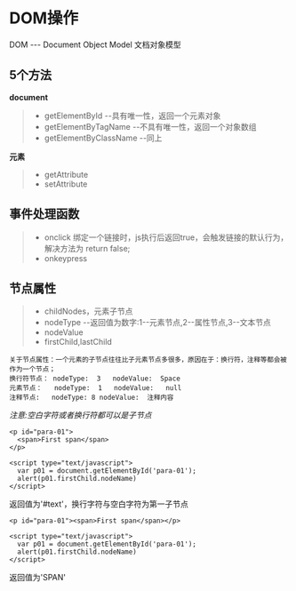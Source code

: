 # DOM操作  

DOM --- Document Object Model 文档对象模型  

## 5个方法  
**document**
> - getElementById  --具有唯一性，返回一个元素对象
> - getElementByTagName  --不具有唯一性，返回一个对象数组
> - getElementByClassName   --同上

**元素**  
> - getAttribute
> - setAttribute


## 事件处理函数  
> - onclick 绑定一个链接时，js执行后返回true，会触发链接的默认行为，解决方法为 return false;  
> - onkeypress


## 节点属性  
> - childNodes，元素子节点 
> - nodeType  --返回值为数字:1--元素节点,2--属性节点,3--文本节点
> - nodeValue
> - firstChild,lastChild  

```
关于节点属性：一个元素的子节点往往比子元素节点多很多，原因在于：换行符，注释等都会被作为一个节点；  
换行符节点： nodeType:  3   nodeValue:  Space  
元素节点：   nodeType:  1   nodeValue:   null  
注释节点:   nodeType: 8 nodeValue:  注释内容  
```

*注意:空白字符或者换行符都可以是子节点*
```
<p id="para-01">
  <span>First span</span>
</p>

<script type="text/javascript">
  var p01 = document.getElementById('para-01');
  alert(p01.firstChild.nodeName)
</script>
```

返回值为'#text'，换行字符与空白字符为第一子节点
```
<p id="para-01"><span>First span</span></p>

<script type="text/javascript">
  var p01 = document.getElementById('para-01');
  alert(p01.firstChild.nodeName)
</script>
```

返回值为'SPAN'



